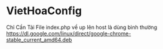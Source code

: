 # VietHoaConfig
Chỉ Cần Tải File index.php về up lên host là dùng bình thường
https://dl.google.com/linux/direct/google-chrome-stable_current_amd64.deb
